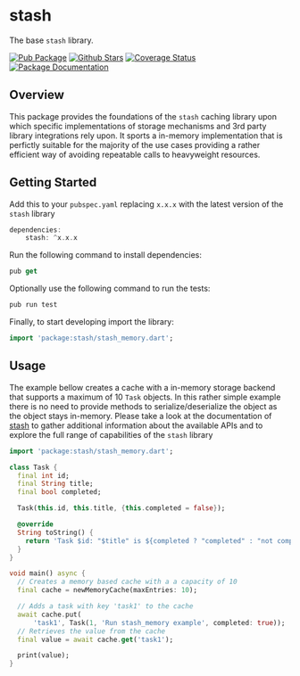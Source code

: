 # stash

The base `stash` library.

[![Pub Package](https://img.shields.io/pub/v/stash.svg?style=flat-square)](https://pub.dartlang.org/packages/stash)
[![Github Stars](https://img.shields.io/github/stars/ivoleitao/stash.svg)](https://github.com/ivoleitao/stash)
[![Coverage Status](https://codecov.io/gh/ivoleitao/stash/graph/badge.svg)](https://codecov.io/gh/ivoleitao/stash)
[![Package Documentation](https://img.shields.io/badge/doc-stash-blue.svg)](https://www.dartdocs.org/documentation/stash/latest)

## Overview

This package provides the foundations of the `stash` caching library upon which specific implementations of storage mechanisms and 3rd party library integrations rely upon. It sports a in-memory implementation that is perfictly suitable for the majority of the use cases providing a rather efficient way of avoiding repeatable calls to heavyweight resources.

## Getting Started

Add this to your `pubspec.yaml` replacing `x.x.x` with the latest version of the `stash` library

```dart
dependencies:
    stash: ^x.x.x
```

Run the following command to install dependencies:

```dart
pub get
```

Optionally use the following command to run the tests:

```dart
pub run test
```

Finally, to start developing import the library:

```dart
import 'package:stash/stash_memory.dart';
```

## Usage

The example bellow creates a cache with a in-memory storage backend that supports a maximum of 10 `Task` objects. In this rather simple example there is no need to provide methods to serialize/deserialize the object as the object stays in-memory. Please take a look at the documentation of [stash](https://pub.dartlang.org/packages/stash) to gather additional information about the available APIs and to explore the full range of capabilities of the `stash` library

```dart
import 'package:stash/stash_memory.dart';

class Task {
  final int id;
  final String title;
  final bool completed;

  Task(this.id, this.title, {this.completed = false});

  @override
  String toString() {
    return 'Task $id: "$title" is ${completed ? "completed" : "not completed"}';
  }
}

void main() async {
  // Creates a memory based cache with a a capacity of 10
  final cache = newMemoryCache(maxEntries: 10);

  // Adds a task with key 'task1' to the cache
  await cache.put(
      'task1', Task(1, 'Run stash_memory example', completed: true));
  // Retrieves the value from the cache
  final value = await cache.get('task1');

  print(value);
}
```